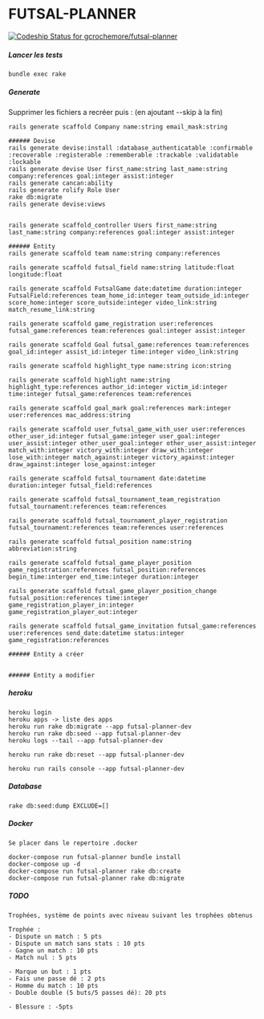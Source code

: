 # FUTSAL-PLANNER
[ ![Codeship Status for gcrochemore/futsal-planner](https://app.codeship.com/projects/e40dbf70-eed9-0134-a8e8-2ea516a13c91/status?branch=develop)](https://app.codeship.com/projects/208738)

##### Lancer les tests
	
	bundle exec rake

##### Generate

Supprimer les fichiers a recréer puis : (en ajoutant --skip à la fin)

	
	rails generate scaffold Company name:string email_mask:string

	###### Devise
	rails generate devise:install :database_authenticatable :confirmable :recoverable :registerable :rememberable :trackable :validatable :lockable	
	rails generate devise User first_name:string last_name:string company:references goal:integer assist:integer
	rails generate cancan:ability
	rails generate rolify Role User
	rake db:migrate
	rails generate devise:views


	rails generate scaffold_controller Users first_name:string last_name:string company:references goal:integer assist:integer

	###### Entity
	rails generate scaffold team name:string company:references

	rails generate scaffold futsal_field name:string latitude:float longitude:float

	rails generate scaffold FutsalGame date:datetime duration:integer FutsalField:references team_home_id:integer team_outside_id:integer score_home:integer score_outside:integer video_link:string match_resume_link:string

	rails generate scaffold game_registration user:references futsal_game:references team:references goal:integer assist:integer

	rails generate scaffold Goal futsal_game:references team:references goal_id:integer assist_id:integer time:integer video_link:string

	rails generate scaffold highlight_type name:string icon:string

	rails generate scaffold highlight name:string highlight_type:references author_id:integer victim_id:integer time:integer futsal_game:references team:references

	rails generate scaffold goal_mark goal:references mark:integer user:references mac_address:string
	
	rails generate scaffold user_futsal_game_with_user user:references other_user_id:integer futsal_game:integer user_goal:integer user_assist:integer other_user_goal:integer other_user_assist:integer match_with:integer victory_with:integer draw_with:integer lose_with:integer match_against:integer victory_against:integer draw_against:integer lose_against:integer

	rails generate scaffold futsal_tournament date:datetime duration:integer futsal_field:references

	rails generate scaffold futsal_tournament_team_registration futsal_tournament:references team:references

	rails generate scaffold futsal_tournament_player_registration futsal_tournament:references team:references user:references

	rails generate scaffold futsal_position name:string abbreviation:string

	rails generate scaffold futsal_game_player_position game_registration:references futsal_position:references begin_time:interger end_time:integer duration:integer

	rails generate scaffold futsal_game_player_position_change futsal_position:references time:integer game_registration_player_in:integer game_registration_player_out:integer

	rails generate scaffold futsal_game_invitation futsal_game:references user:references send_date:datetime status:integer game_registration:references

    ###### Entity a créer	
	

    ###### Entity a modifier
	

##### heroku

	heroku login
	heroku apps -> liste des apps
	heroku run rake db:migrate --app futsal-planner-dev
	heroku run rake db:seed --app futsal-planner-dev
	heroku logs --tail --app futsal-planner-dev

	heroku run rake db:reset --app futsal-planner-dev

	heroku run rails console --app futsal-planner-dev

##### Database
	
	rake db:seed:dump EXCLUDE=[]

##### Docker
	
	Se placer dans le repertoire .docker
	
	docker-compose run futsal-planner bundle install
	docker-compose up -d
	docker-compose run futsal-planner rake db:create
	docker-compose run futsal-planner rake db:migrate

##### TODO

	Trophées, système de points avec niveau suivant les trophées obtenus 

	Trophée : 
	- Dispute un match : 5 pts
	- Dispute un match sans stats : 10 pts
	- Gagne un match : 10 pts
	- Match nul : 5 pts

	- Marque un but : 1 pts
	- Fais une passe dé : 2 pts
	- Homme du match : 10 pts
	- Double double (5 buts/5 passes dé): 20 pts

	- Blessure : -5pts